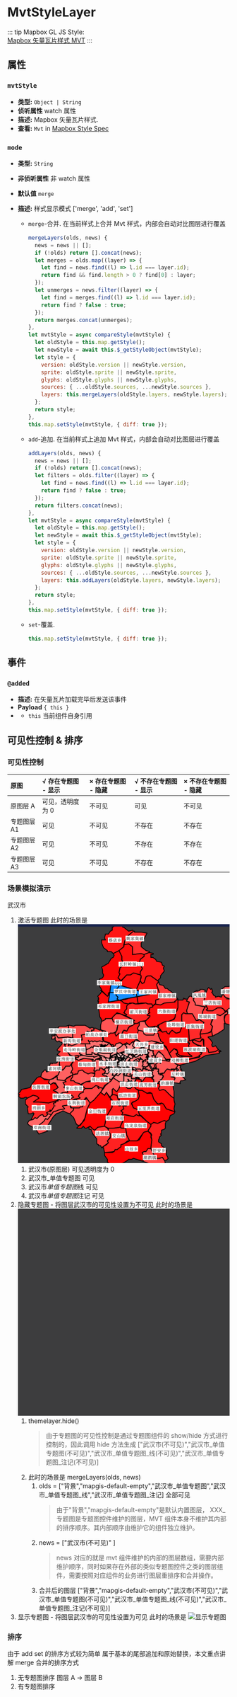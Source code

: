 # MvtStyleLayer

::: tip
Mapbox GL JS Style:  
[Mapbox 矢量瓦片样式 MVT](https://docs.mapbox.com/help/glossary/style/)
:::

## 属性

### `mvtStyle`

- **类型:** `Object | String`
- **侦听属性** watch 属性
- **描述:** Mapbox 矢量瓦片样式.
- **查看:** `Mvt` in [Mapbox Style Spec](https://docs.mapbox.com/mapbox-gl-js/style-spec)

### `mode`

- **类型:** `String`
- **非侦听属性** 非 watch 属性
- **默认值** `merge`
- **描述:** 样式显示模式 ['merge', 'add', 'set']

  - `merge`-合并. 在当前样式上合并 Mvt 样式，内部会自动对比图层进行覆盖
    ```js
    mergeLayers(olds, news) {
      news = news || [];
      if (!olds) return [].concat(news);
      let merges = olds.map((layer) => {
        let find = news.find((l) => l.id === layer.id);
        return find && find.length > 0 ? find[0] : layer;
      });
      let unmerges = news.filter((layer) => {
        let find = merges.find((l) => l.id === layer.id);
        return find ? false : true;
      });
      return merges.concat(unmerges);
    },
    let mvtStyle = async compareStyle(mvtStyle) {
      let oldStyle = this.map.getStyle();
      let newStyle = await this.$_getStyleObject(mvtStyle);
      let style = {
        version: oldStyle.version || newStyle.version,
        sprite: oldStyle.sprite || newStyle.sprite,
        glyphs: oldStyle.glyphs || newStyle.glyphs,
        sources: { ...oldStyle.sources, ...newStyle.sources },
        layers: this.mergeLayers(oldStyle.layers, newStyle.layers);
      };
      return style;
    },
    this.map.setStyle(mvtStyle, { diff: true });
    ```
  - `add`-追加. 在当前样式上追加 Mvt 样式，内部会自动对比图层进行覆盖

    ```js
    addLayers(olds, news) {
      news = news || [];
      if (!olds) return [].concat(news);
      let filters = olds.filter((layer) => {
        let find = news.find((l) => l.id === layer.id);
        return find ? false : true;
      });
      return filters.concat(news);
    },
    let mvtStyle = async compareStyle(mvtStyle) {
      let oldStyle = this.map.getStyle();
      let newStyle = await this.$_getStyleObject(mvtStyle);
      let style = {
        version: oldStyle.version || newStyle.version,
        sprite: oldStyle.sprite || newStyle.sprite,
        glyphs: oldStyle.glyphs || newStyle.glyphs,
        sources: { ...oldStyle.sources, ...newStyle.sources },
        layers: this.addLayers(oldStyle.layers, newStyle.layers);
      };
      return style;
    },
    this.map.setStyle(mvtStyle, { diff: true });
    ```

  - `set`-覆盖.
    ```js
    this.map.setStyle(mvtStyle, { diff: true });
    ```

## 事件

### `@added`

- **描述:** 在矢量瓦片加载完毕后发送该事件
- **Payload** `{ this }`
- - `this` 当前组件自身引用

## 可见性控制 & 排序

### 可见性控制

| 原图        | √ 存在专题图 - 显示 | × 存在专题图 - 隐藏 | √ 不存在专题图 - 显示 | × 不存在专题图 - 隐藏 |
| :---------- | :------------------ | :------------------ | :-------------------- | :-------------------- |
| 原图层 A    | 可见，透明度 为 0   | 不可见              | 可见                  | 不可见                |
| 专题图层 A1 | 可见                | 不可见              | 不存在                | 不存在                |
| 专题图层 A2 | 可见                | 不可见              | 不存在                | 不存在                |
| 专题图层 A3 | 可见                | 不可见              | 不存在                | 不存在                |

### 场景模拟演示

武汉市

1. 激活专题图
   此时的场景是 ![激活专题图](./visible_1_active_theme.png)
   1. 武汉市(原图层) 可见透明度为 0
   2. 武汉市\_单值专题图 可见
   3. 武汉市*单值专题图*线 可见
   4. 武汉市*单值专题图*注记 可见
2. 隐藏专题图 - 将图层武汉市的可见性设置为不可见
   此时的场景是 ![隐藏专题图](./visible_2_hide_theme.png)
   1. themelayer.hide()
      > 由于专题图的可见性控制是通过专题图组件的 show/hide 方式进行控制的，因此调用 hide 方法生成 ["武汉市(不可见)","武汉市_单值专题图(不可见)","武汉市_单值专题图_线(不可见)","武汉市_单值专题图_注记(不可见)]
   2. 此时的场景是 mergeLayers(olds, news)
      1. olds = ["背景","mapgis-default-empty","武汉市_单值专题图","武汉市_单值专题图_线","武汉市_单值专题图_注记] 全部可见
         > 由于"背景","mapgis-default-empty"是默认内置图层， XXX\_专题图是专题图控件维护的图层，MVT 组件本身不维护其内部的排序顺序。其内部顺序由维护它的组件独立维护。
      2. news = ["武汉市(不可见)" ]
         > news 对应的就是 mvt 组件维护的内部的图层数组，需要内部维护顺序，同时如果存在外部的类似专题图控件之类的图层组件，需要按照对应组件的业务进行图层重排序和合并操作。
      3. 合并后的图层 ["背景","mapgis-default-empty","武汉市(不可见)","武汉市_单值专题图(不可见)","武汉市_单值专题图_线(不可见)","武汉市_单值专题图_注记(不可见)]
3. 显示专题图 - 将图层武汉市的可见性设置为可见
   此时的场景是 ![显示专题图](./visible_3_show_theme.png)

### 排序

由于 add set 的排序方式较为简单 属于基本的尾部追加和原始替换，本文重点讲解 merge 合并的排序方式

1. 无专题图排序
   图层 A -> 图层 B
2. 有专题图排序
